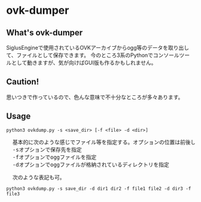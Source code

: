 # ovk-dumper

## What's ovk-dumper
<p>
  SiglusEngineで使用されているOVKアーカイブからogg等のデータを取り出して、ファイルとして保存できます。
  今のところ3系のPythonでコンソールツールとして動きますが、気が向けばGUI版も作るかもしれません。
</p>

## Caution!
<p>
  思いつきで作っているので、色んな意味で不十分なところが多々あります。
</p>

## Usage
```
python3 ovkdump.py -s <save_dir> [-f <file> -d <dir>]
```
<pre>
  基本的に次のような感じでファイル等を指定する。オプションの位置は前後してもおｋ。
  -sオプションで保存先を指定
  -fオプションでoggファイルを指定
  -dオプションでoggファイルが格納されているディレクトリを指定
</pre>
<pre>
  次のような表記も可。
</pre>
```
python3 ovkdump.py -s save_dir -d dir1 dir2 -f file1 file2 -d dir3 -f file3
```
